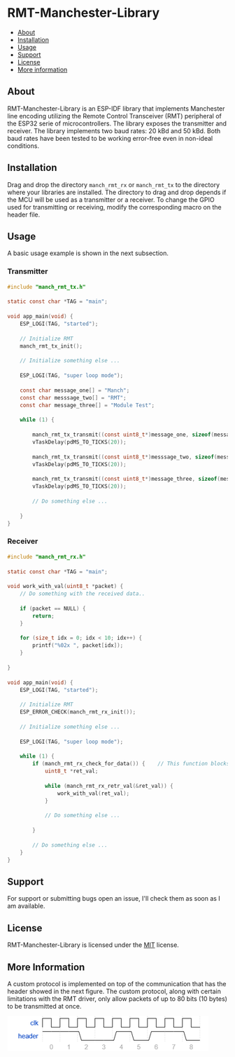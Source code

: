 # RMT-Manchester-Library

- [About](#about)
- [Installation](#installation)
- [Usage](#usage)
- [Support](#support)
- [License](#license)
- [More information](#more-information)

## About

RMT-Manchester-Library is an ESP-IDF library that implements Manchester line encoding utilizing the Remote Control Transceiver (RMT) peripheral of the ESP32 serie of microcontrollers. The library exposes the transmitter and receiver. The library implements two baud rates: 20 kBd and 50 kBd. Both baud rates have been tested to be working error-free even in non-ideal conditions.

## Installation

Drag and drop the directory `manch_rmt_rx` or `manch_rmt_tx` to the directory where your libraries are installed. The directory to drag and drop depends if the MCU will be used as a transmitter or a receiver. To change the GPIO used for transmitting or receiving, modify the corresponding macro on the header file.

## Usage

A basic usage example is shown in the next subsection.

### Transmitter

```c
#include "manch_rmt_tx.h"

static const char *TAG = "main";

void app_main(void) {
    ESP_LOGI(TAG, "started");

    // Initialize RMT
    manch_rmt_tx_init();

    // Initialize something else ...

    ESP_LOGI(TAG, "super loop mode");

    const char message_one[] = "Manch";
    const char messsage_two[] = "RMT";
    const char message_three[] = "Module Test";

    while (1) {
        
        manch_rmt_tx_transmit((const uint8_t*)message_one, sizeof(message_one) / sizeof(char) );
        vTaskDelay(pdMS_TO_TICKS(20));
        
        manch_rmt_tx_transmit((const uint8_t*)messsage_two, sizeof(messsage_two) / sizeof(char));
        vTaskDelay(pdMS_TO_TICKS(20));
        
        manch_rmt_tx_transmit((const uint8_t*)message_three, sizeof(message_three) / sizeof(char));
        vTaskDelay(pdMS_TO_TICKS(20));
        
        // Do something else ...

    }
}
```

### Receiver

```c
#include "manch_rmt_rx.h"

static const char *TAG = "main";

void work_with_val(uint8_t *packet) {
    // Do something with the received data..

    if (packet == NULL) {
        return;
    }

    for (size_t idx = 0; idx < 10; idx++) {
        printf("%02x ", packet[idx]);
    }

}

void app_main(void) {
    ESP_LOGI(TAG, "started");

    // Initialize RMT
    ESP_ERROR_CHECK(manch_rmt_rx_init());

    // Initialize something else ...

    ESP_LOGI(TAG, "super loop mode");

    while (1) {
        if (manch_rmt_rx_check_for_data()) {    // This function blocks
            uint8_t *ret_val;

            while (manch_rmt_rx_retr_val(&ret_val)) {
                work_with_val(ret_val);
            }

            // Do something else ...
            
        }

        // Do something else ...
    }
}
```

## Support

For support or submitting bugs open an issue, I'll check them as soon as I am available.

## License

RMT-Manchester-Library is licensed under the [MIT](./LICENSE) license.

## More Information

A custom protocol is implemented on top of the communication that has the header showed in the next figure. The custom protocol, along with certain limitations with the RMT driver, only allow packets of up to 80 bits (10 bytes) to be transmitted at once.

![Manchester header with a clock signal for timing visualization](manch_rmt_rx/wavedrom.png "Manchester Header")

